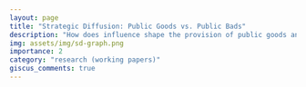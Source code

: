 ```yaml
---
layout: page
title: "Strategic Diffusion: Public Goods vs. Public Bads"
description: "How does influence shape the provision of public goods and bads? With <a href='https://sites.google.com/site/arthurcampbellecon/'>Arthur Campbell</a> and <a href='https://sites.google.com/site/yvesbzenou/'>Yves Zenou</a><br><br> <i> Reject and Resubmit at Econometrica.</i>"
img: assets/img/sd-graph.png
importance: 2
category: "research (working papers)"
giscus_comments: true
---
```


<div class="post">
<object data="/assets/pdf/Strategic_Diffusion_September_2024.pdf#pagemode=none" width="750" height="1000" type='application/pdf'></object>
</div>